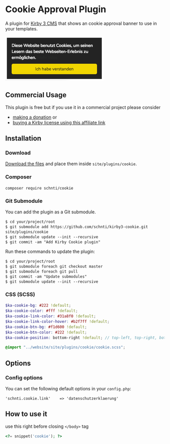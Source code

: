 # Cookie Approval Plugin

A plugin for [Kirby 3 CMS](http://getkirby.com) that shows an cookie approval banner to use in your templates.

![Cookie Approval Plugin Example](./cookie.png)

## Commercial Usage

This plugin is free but if you use it in a commercial project please consider

- [making a donation](https://www.paypal.me/schnti/5) or
- [buying a Kirby license using this affiliate link](https://a.paddle.com/v2/click/1129/48194?link=1170)

## Installation

### Download

[Download the files](https://github.com/schnti/kirby3-cookie/archive/master.zip) and place them inside `site/plugins/cookie`.

### Composer

```
composer require schnti/cookie
```

### Git Submodule
You can add the plugin as a Git submodule.

    $ cd your/project/root
    $ git submodule add https://github.com/schnti/kirby3-cookie.git site/plugins/cookie
    $ git submodule update --init --recursive
    $ git commit -am "Add Kirby Cookie plugin"

Run these commands to update the plugin:

    $ cd your/project/root
    $ git submodule foreach git checkout master
    $ git submodule foreach git pull
    $ git commit -am "Update submodules"
    $ git submodule update --init --recursive



### CSS (SCSS)
```SCSS
$ka-cookie-bg: #222 !default;
$ka-cookie-color: #fff !default;
$ka-cookie-link-color: #31a8f0 !default;
$ka-cookie-link-color-hover: #b2f7ff !default;
$ka-cookie-btn-bg: #f1d600 !default;
$ka-cookie-btn-color: #222 !default;
$ka-cookie-position: bottom-right !default; // top-left, top-right, bottom-left, bottom-right
```

```SCSS
@import "../website/site/plugins/cookie/cookie.scss";
```

## Options

### Config options

You can set the following default options in your `config.php`:

```
'schnti.cookie.link'    => 'datenschutzerklaerung'
```

## How to use it

use this right before closing `</body>` tag

```php
<?= snippet('cookie'); ?>
```